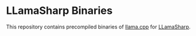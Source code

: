# LLamaSharp Binaries

This repository contains precompiled binaries of [llama.cpp](https://github.com/ggerganov/llama.cpp) for [LLamaSharp](https://github.com/SciSharp/LLamaSharp).
